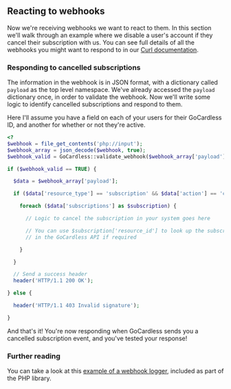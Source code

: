 ## Reacting to webhooks

Now we're receiving webhooks we want to react to them. In this section we'll walk through an example where we disable a user's account if they cancel their subscription with us. You can see full details of all the webhooks you might want to respond to in our [Curl documentation](/curl/#webhooks).

### Responding to cancelled subscriptions

The information in the webhook is in JSON format, with a dictionary called `payload` as the top level namespace. We've already accessed the `payload` dictionary once, in order to validate the webhook. Now we'll write some logic to identify cancelled subscriptions and respond to them.

Here I'll assume you have a field on each of your users for their GoCardless ID, and another for whether or not they're active.

```php
<?
$webhook = file_get_contents('php://input');
$webhook_array = json_decode($webhook, true);
$webhook_valid = GoCardless::validate_webhook($webhook_array['payload']);

if ($webhook_valid == TRUE) {

  $data = $webhook_array['payload'];

  if ($data['resource_type'] == 'subscription' && $data['action'] == 'cancelled') {

    foreach ($data['subscriptions'] as $subscription) {

      // Logic to cancel the subscription in your system goes here

      // You can use $subscription['resource_id'] to look up the subscription
      // in the GoCardless API if required

    }

  }

  // Send a success header
  header('HTTP/1.1 200 OK');

} else {

  header('HTTP/1.1 403 Invalid signature');

}
```

And that's it! You're now responding when GoCardless sends you a cancelled subscription event, and you've tested your response!

### Further reading

You can take a look at this [example of a webhook logger](https://github.com/gocardless/gocardless-php/blob/master/examples/webhooks.php), included as part of the PHP library.
